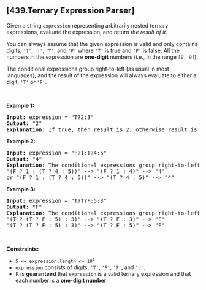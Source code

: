 ## [439.Ternary Expression Parser]
<p>Given a string <code>expression</code> representing arbitrarily nested ternary expressions, evaluate the expression, and return <em>the result of it</em>.</p>

<p>You can always assume that the given expression is valid and only contains digits, <code>&#39;?&#39;</code>, <code>&#39;:&#39;</code>, <code>&#39;T&#39;</code>, and <code>&#39;F&#39;</code> where <code>&#39;T&#39;</code> is true and <code>&#39;F&#39;</code> is false. All the numbers in the expression are <strong>one-digit</strong> numbers (i.e., in the range <code>[0, 9]</code>).</p>

<p>The conditional expressions group right-to-left (as usual in most languages), and the result of the expression will always evaluate to either a digit, <code>&#39;T&#39;</code> or <code>&#39;F&#39;</code>.</p>

<p>&nbsp;</p>
<p><strong class="example">Example 1:</strong></p>

<pre>
<strong>Input:</strong> expression = &quot;T?2:3&quot;
<strong>Output:</strong> &quot;2&quot;
<strong>Explanation:</strong> If true, then result is 2; otherwise result is 3.
</pre>

<p><strong class="example">Example 2:</strong></p>

<pre>
<strong>Input:</strong> expression = &quot;F?1:T?4:5&quot;
<strong>Output:</strong> &quot;4&quot;
<strong>Explanation:</strong> The conditional expressions group right-to-left. Using parenthesis, it is read/evaluated as:
&quot;(F ? 1 : (T ? 4 : 5))&quot; --&gt; &quot;(F ? 1 : 4)&quot; --&gt; &quot;4&quot;
or &quot;(F ? 1 : (T ? 4 : 5))&quot; --&gt; &quot;(T ? 4 : 5)&quot; --&gt; &quot;4&quot;
</pre>

<p><strong class="example">Example 3:</strong></p>

<pre>
<strong>Input:</strong> expression = &quot;T?T?F:5:3&quot;
<strong>Output:</strong> &quot;F&quot;
<strong>Explanation:</strong> The conditional expressions group right-to-left. Using parenthesis, it is read/evaluated as:
&quot;(T ? (T ? F : 5) : 3)&quot; --&gt; &quot;(T ? F : 3)&quot; --&gt; &quot;F&quot;
&quot;(T ? (T ? F : 5) : 3)&quot; --&gt; &quot;(T ? F : 5)&quot; --&gt; &quot;F&quot;
</pre>

<p>&nbsp;</p>
<p><strong>Constraints:</strong></p>

<ul>
	<li><code>5 &lt;= expression.length &lt;= 10<sup>4</sup></code></li>
	<li><code>expression</code> consists of digits, <code>&#39;T&#39;</code>, <code>&#39;F&#39;</code>, <code>&#39;?&#39;</code>, and <code>&#39;:&#39;</code>.</li>
	<li>It is <strong>guaranteed</strong> that <code>expression</code> is a valid ternary expression and that each number is a <strong>one-digit number</strong>.</li>
</ul>
